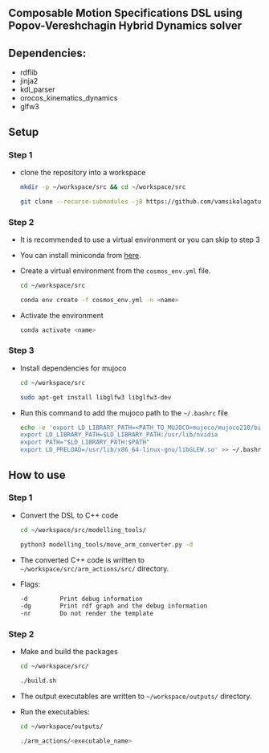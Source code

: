 ## Composable Motion Specifications DSL using Popov-Vereshchagin Hybrid Dynamics solver

## Dependencies:
- rdflib
- jinja2
- kdl_parser
- orocos_kinematics_dynamics
- glfw3

## Setup

### Step 1

- clone the repository into a workspace 

    ```bash
    mkdir -p ~/workspace/src && cd ~/workspace/src

    git clone --recurse-submodules -j8 https://github.com/vamsikalagaturu/ms-vs-dsl.git .
    ```

### Step 2
    
- It is recommended to use a virtual environment or you can skip to step 3
- You can install miniconda from [here](https://docs.conda.io/en/latest/miniconda.html).
- Create a virtual environment from the `cosmos_env.yml` file.
    
    ```bash
    cd ~/workspace/src

    conda env create -f cosmos_env.yml -n <name>
    ```
- Activate the environment

    ```bash
    conda activate <name>
    ```

### Step 3

- Install dependencies for mujoco

    ```bash
    cd ~/workspace/src

    sudo apt-get install libglfw3 libglfw3-dev
    ```

- Run this command to add the mujoco path to the `~/.bashrc` file
    ```bash
    echo -e 'export LD_LIBRARY_PATH=<PATH_TO_MUJOCO>mujoco/mujoco210/bin 
    export LD_LIBRARY_PATH=$LD_LIBRARY_PATH:/usr/lib/nvidia 
    export PATH="$LD_LIBRARY_PATH:$PATH" 
    export LD_PRELOAD=/usr/lib/x86_64-linux-gnu/libGLEW.so' >> ~/.bashrc
    ```


## How to use

### Step 1

- Convert the DSL to C++ code

    ```bash
    cd ~/workspace/src/modelling_tools/

    python3 modelling_tools/move_arm_converter.py -d
    ```
- The converted C++ code is written to `~/workspace/src/arm_actions/src/` directory.
- Flags:
    ```bash
    -d         Print debug information
    -dg        Print rdf graph and the debug information
    -nr        Do not render the template 
    ```

### Step 2

- Make and build the packages
  
    ```bash
    cd ~/workspace/src/

    ./build.sh
    ```

- The output executables are written to `~/workspace/outputs/` directory.
 
- Run the executables:

    ```bash
    cd ~/workspace/outputs/

    ./arm_actions/<executable_name>
    ```
